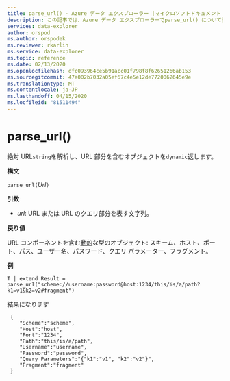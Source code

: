 ```yaml
---
title: parse_url() - Azure データ エクスプローラー |マイクロソフトドキュメント
description: この記事では、Azure データ エクスプローラーでparse_url() について説明します。
services: data-explorer
author: orspod
ms.author: orspodek
ms.reviewer: rkarlin
ms.service: data-explorer
ms.topic: reference
ms.date: 02/13/2020
ms.openlocfilehash: dfc093964ce5b91acc01f798f8f62651266ab153
ms.sourcegitcommit: 47a002b7032a05ef67c4e5e12de7720062645e9e
ms.translationtype: MT
ms.contentlocale: ja-JP
ms.lasthandoff: 04/15/2020
ms.locfileid: "81511494"
---
```

# <a name="parse_url"></a>parse_url()

絶対 URL`string`を解析し、URL 部分を含むオブジェクトを`dynamic`返します。


**構文**

`parse_url(`*Url*`)`

**引数**

* *url*: URL または URL のクエリ部分を表す文字列。

**戻り値**

URL コンポーネントを含む[動的](./scalar-data-types/dynamic.md)な型のオブジェクト: スキーム、ホスト、ポート、パス、ユーザー名、パスワード、クエリ パラメーター、フラグメント。

**例**

```kusto
T | extend Result = parse_url("scheme://username:password@host:1234/this/is/a/path?k1=v1&k2=v2#fragment")
```

結果になります

```
 {
    "Scheme":"scheme",
    "Host":"host",
    "Port":"1234",
    "Path":"this/is/a/path",
    "Username":"username",
    "Password":"password",
    "Query Parameters":"{"k1":"v1", "k2":"v2"}",
    "Fragment":"fragment"
 }
```